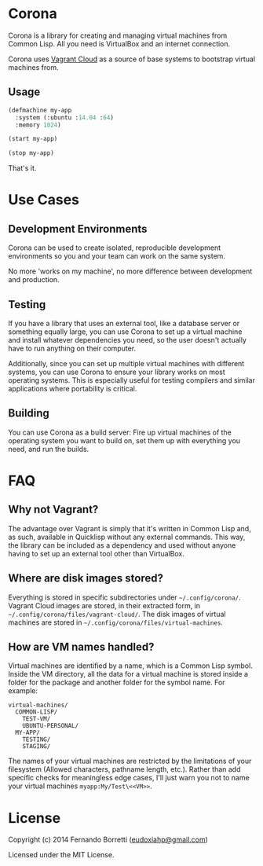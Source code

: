 # Corona

Corona is a library for creating and managing virtual machines from Common
Lisp. All you need is VirtualBox and an internet connection.

Corona uses [Vagrant Cloud][vc] as a source of base systems to bootstrap virtual
machines from.

[vc]: https://vagrantcloud.com/

## Usage

~~~lisp
(defmachine my-app
  :system (:ubuntu :14.04 :64)
  :memory 1024)

(start my-app)

(stop my-app)
~~~

That's it.

# Use Cases

## Development Environments

Corona can be used to create isolated, reproducible development environments so
you and your team can work on the same system.

No more 'works on my machine', no more difference between development and
production.

## Testing

If you have a library that uses an external tool, like a database server or
something equally large, you can use Corona to set up a virtual machine and
install whatever dependencies you need, so the user doesn't actually have to run
anything on their computer.

Additionally, since you can set up multiple virtual machines with different
systems, you can use Corona to ensure your library works on most operating
systems. This is especially useful for testing compilers and similar
applications where portability is critical.

## Building

You can use Corona as a build server: Fire up virtual machines of the operating
system you want to build on, set them up with everything you need, and run the
builds.

# FAQ

## Why not Vagrant?

The advantage over Vagrant is simply that it's written in Common Lisp and, as
such, available in Quicklisp without any external commands. This way, the
library can be included as a dependency and used without anyone having to set up
an external tool other than VirtualBox.

## Where are disk images stored?

Everything is stored in specific subdirectories under
`~/.config/corona/`. Vagrant Cloud images are stored, in their extracted form,
in `~/.config/corona/files/vagrant-cloud/`. The disk images of virtual machines
are stored in `~/.config/corona/files/virtual-machines`.

## How are VM names handled?

Virtual machines are identified by a name, which is a Common Lisp symbol. Inside
the VM directory, all the data for a virtual machine is stored inside a folder
for the package and another folder for the symbol name. For example:

~~~
virtual-machines/
  COMMON-LISP/
    TEST-VM/
    UBUNTU-PERSONAL/
  MY-APP/
    TESTING/
    STAGING/
~~~

The names of your virtual machines are restricted by the limitations of your
filesystem (Allowed characters, pathname length, etc.). Rather than add specific
checks for meaningless edge cases, I'll just warn you not to name your virtual
machines `myapp:My/Test\<<VM>>`.

# License

Copyright (c) 2014 Fernando Borretti (eudoxiahp@gmail.com)

Licensed under the MIT License.
